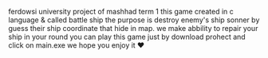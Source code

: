 ferdowsi university project of mashhad term 1
this game created in c language & called battle ship 
the purpose is destroy enemy's ship sonner by guess their  ship coordinate that hide in map.
we make abbility to repair your ship in your round
you can play this game just by download prohect and click on main.exe
we hope you enjoy it ❤️
